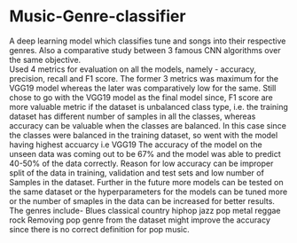 # Music-Genre-classifier
A deep learning model which classifies tune and songs into their respective genres. Also a comparative study between 3 famous CNN algorithms over the same objective.  
Used 4 metrics for evaluation on all the models, namely - accuracy, precision, recall and F1 score. 
The former 3 metrics was maximum for the VGG19 model whereas the later was comparatively low for the same.
Still chose to go with the VGG19 model as the final model since, F1 score are more valuable metric if the dataset is unbalanced class type, i.e. the training dataset has different number of samples in all the classes, whereas accuracy can be valuable when the classes are balanced. In this case since the classes were balanced in the training dataset, so went with the model having highest accuarcy i.e VGG19
The accuracy of the model on the unseen data was coming out to be 67% and the model was able to predict 40-50% of the data correctly.
Reason for low accuracy can be improper split of the data in training, validation and test sets and low number of Samples in the dataset.
Further in the future more models can be tested on the same dataset or the hyperparameters for the models can be tuned more or the number of smaples in the data can be increased for better results.
The genres include-
Blues 
classical
country
hiphop
jazz
pop
metal
reggae
rock
Removing pop genre from the dataset might improve the accuracy since there is no correct definition for pop music.
